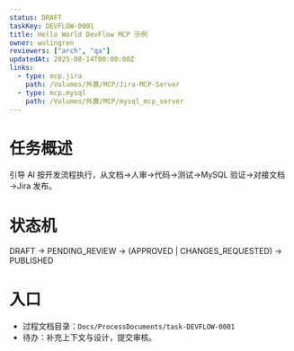 ```yaml
---
status: DRAFT
taskKey: DEVFLOW-0001
title: Hello World DevFlow MCP 示例
owner: wulingren
reviewers: ["arch", "qa"]
updatedAt: 2025-08-14T00:00:00Z
links:
  - type: mcp.jira
    path: /Volumes/外置/MCP/Jira-MCP-Server
  - type: mcp.mysql
    path: /Volumes/外置/MCP/mysql_mcp_server
---
```


# 任务概述
引导 AI 按开发流程执行，从文档→人审→代码→测试→MySQL 验证→对接文档→Jira 发布。

# 状态机
DRAFT → PENDING_REVIEW → (APPROVED | CHANGES_REQUESTED) → PUBLISHED

# 入口
- 过程文档目录：`Docs/ProcessDocuments/task-DEVFLOW-0001`
- 待办：补充上下文与设计，提交审核。
